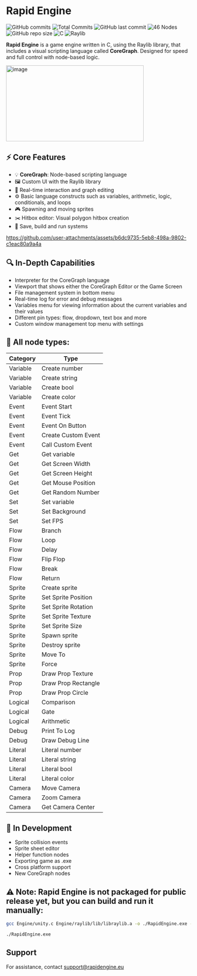 # Rapid Engine

![GitHub commits](https://img.shields.io/github/commit-activity/m/EmilDimov93/Rapid-Engine)
![Total Commits](https://img.shields.io/github/commit-activity/t/EmilDimov93/Rapid-Engine)
![GitHub last commit](https://img.shields.io/github/last-commit/EmilDimov93/Rapid-Engine)
![46 Nodes](https://img.shields.io/badge/Nodes-46-purple)
![GitHub repo size](https://img.shields.io/github/repo-size/EmilDimov93/Rapid-Engine)
![C](https://img.shields.io/badge/language-C-555555?style=flat-square)
![Raylib](https://img.shields.io/badge/Library-Raylib-ff69b4?style=flat-square)

**Rapid Engine** is a game engine written in C, using the Raylib library, that includes a visual scripting language called **CoreGraph**. Designed for speed and full control with node-based logic.

<img width="375" height="207" alt="image" src="https://github.com/user-attachments/assets/7c00ec84-614d-4019-a29f-3f93347fde6c" />


## ⚡ Core Features

- 💡 **CoreGraph**: Node-based scripting language
- 🖼️ Custom UI with the Raylib library
- 🎯 Real-time interaction and graph editing
- ⚙️ Basic language constructs such as variables, arithmetic, logic, conditionals, and loops
- 🎮 Spawning and moving sprites
- ✂️ Hitbox editor: Visual polygon hitbox creation
- 💾 Save, build and run systems

https://github.com/user-attachments/assets/b6dc9735-5eb8-498a-9802-c1eac80a9a4a


## 🔍 In-Depth Capabilities

- Interpreter for the CoreGraph language
- Viewport that shows either the CoreGraph Editor or the Game Screen
- File management system in bottom menu
- Real-time log for error and debug messages
- Variables menu for viewing information about the current variables and their values
- Different pin types: flow, dropdown, text box and more
- Custom window management top menu with settings


## 🧩 All node types:

| Category   | Type                    |
|------------|-------------------------|
| Variable   | Create number           |
| Variable   | Create string           |
| Variable   | Create bool             |
| Variable   | Create color            |
| Event      | Event Start             |
| Event      | Event Tick              |
| Event      | Event On Button         |
| Event      | Create Custom Event     |
| Event      | Call Custom Event       |
| Get        | Get variable            |
| Get        | Get Screen Width        |
| Get        | Get Screen Height       |
| Get        | Get Mouse Position      |
| Get        | Get Random Number       |
| Set        | Set variable            |
| Set        | Set Background          |
| Set        | Set FPS                 |
| Flow       | Branch                  |
| Flow       | Loop                    |
| Flow       | Delay                   |
| Flow       | Flip Flop               |
| Flow       | Break                   |
| Flow       | Return                  |
| Sprite     | Create sprite           |
| Sprite     | Set Sprite Position     |
| Sprite     | Set Sprite Rotation     |
| Sprite     | Set Sprite Texture      |
| Sprite     | Set Sprite Size         |
| Sprite     | Spawn sprite            |
| Sprite     | Destroy sprite          |
| Sprite     | Move To                 |
| Sprite     | Force                   |
| Prop       | Draw Prop Texture       |
| Prop       | Draw Prop Rectangle     |
| Prop       | Draw Prop Circle        |
| Logical    | Comparison              |
| Logical    | Gate                    |
| Logical    | Arithmetic              |
| Debug      | Print To Log            |
| Debug      | Draw Debug Line         |
| Literal    | Literal number          |
| Literal    | Literal string          |
| Literal    | Literal bool            |
| Literal    | Literal color           |
| Camera     | Move Camera             |
| Camera     | Zoom Camera             |
| Camera     | Get Camera Center       |


## 🧪 In Development

- Sprite collision events
- Sprite sheet editor
- Helper function nodes
- Exporting game as .exe
- Cross platform support
- New CoreGraph nodes


## ⚠️ Note: Rapid Engine is not packaged for public release yet, but you can build and run it manually:

```bash
gcc Engine/unity.c Engine/raylib/lib/libraylib.a -o ./RapidEngine.exe -Iraylib/include -lopengl32 -lgdi32 -lwinmm -mwindows
```

```bash
./RapidEngine.exe
```

## Support

For assistance, contact [support@rapidengine.eu](mailto:support@rapidengine.eu)
